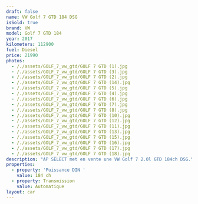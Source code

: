 ```yaml
---
draft: false
name: VW Golf 7 GTD 184 DSG
isSold: true
brand: VW
model: Golf 7 GTD 184
year: 2017
kilometers: 112900
fuel: Diesel
price: 21990
photos:
  - /./assets/GOLF_7_vw_gtd/GOLF 7 GTD (1).jpg
  - /./assets/GOLF_7_vw_gtd/GOLF 7 GTD (3).jpg
  - /./assets/GOLF_7_vw_gtd/GOLF 7 GTD (2).jpg
  - /./assets/GOLF_7_vw_gtd/GOLF 7 GTD (14).jpg
  - /./assets/GOLF_7_vw_gtd/GOLF 7 GTD (5).jpg
  - /./assets/GOLF_7_vw_gtd/GOLF 7 GTD (4).jpg
  - /./assets/GOLF_7_vw_gtd/GOLF 7 GTD (6).jpg
  - /./assets/GOLF_7_vw_gtd/GOLF 7 GTD (7).jpg
  - /./assets/GOLF_7_vw_gtd/GOLF 7 GTD (8).jpg
  - /./assets/GOLF_7_vw_gtd/GOLF 7 GTD (10).jpg
  - /./assets/GOLF_7_vw_gtd/GOLF 7 GTD (12).jpg
  - /./assets/GOLF_7_vw_gtd/GOLF 7 GTD (11).jpg
  - /./assets/GOLF_7_vw_gtd/GOLF 7 GTD (13).jpg
  - /./assets/GOLF_7_vw_gtd/GOLF 7 GTD (15).jpg
  - /./assets/GOLF_7_vw_gtd/GOLF 7 GTD (16).jpg
  - /./assets/GOLF_7_vw_gtd/GOLF 7 GTD (17).jpg
  - /./assets/GOLF_7_vw_gtd/GOLF 7 GTD (18).jpg
description: "AP SELECT met en vente une VW Golf 7 2.0l GTD 184ch DSG.\n\nModèle du 03/2017 avec 112900km.\n\nCouleur blanc Oryx nacrée, intérieur Tissus GTD noir\n\nVéhicule origine France \U0001F1EB\U0001F1F7\n\nVendu avec une garantie complète 6 mois.\n\nEntretiens complet et historique limpide.\n\nDernier service effectué début 2024 à 98000km.\n\nLes pneus et freins sont en très bon état.\n\nÉquipements et options :\n- Boîte DSG 7\n- DCC suspensions pilotées\n- Virtual Cockpit\n- Intérieur tissus GTD\n- Discover Pro tactile\n- GPS 3D Europe\n- Pack Carbon intérieur\n- Jantes 19 pouces originales Brescia\n- Phares Bi Xénon directionnels\n- Feux de jour à LED\n- Controle automatique des feux de route ALS\n- Parc distance contrôle PDC avant / arrière\n- Caméra de recul\n- Keyless Ouverture / fermeture sans clés\n- Démarrage sans clés\n- Connexion Ipod et USB\n- Volant sport multifonctions\n- Affichage multifonctions plus\n- Climatisation bi zone\n- Éclairage et essuie-glaces automatique\n- Rétroviseurs rabattable électriquement et chauffants\n- Rétroviseurs int / ext Electrochrome\n- Bluetooth\n- Éclairage d ambiance\n\n\nDisponible et visible sur RDV pour acheteur sérieux.\n\nPossibilité d'une garantie 3, 6 ou 12 mois en supplément.\n;\nRéalisation des démarches d'immatriculation.\n\nAP SELECT c'est des solutions de courtage et conciergerie sur mesure pour profiter librement de sa passion et de son patrimoine.\n\nPrenez le volant, AP SELECT s'occupe du reste."
properties:
  - property: 'Puissance DIN '
    value: 184 ch
  - property: Transmission
    value: Automatique
layout: car
---
```


